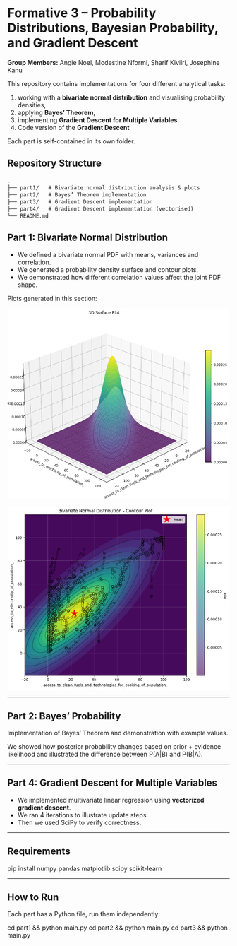 # Formative 3 – Probability Distributions, Bayesian Probability, and Gradient Descent

**Group Members:** Angie Noel, Modestine Nformi, Sharif Kiviiri, Josephine Kanu


This repository contains implementations for four different analytical tasks:
1) working with a **bivariate normal distribution** and visualising probability densities,
2) applying **Bayes’ Theorem**,
3) implementing **Gradient Descent for Multiple Variables**.
4) Code version of the **Gradient Descent**

Each part is self-contained in its own folder.



## Repository Structure


```
.
├── part1/   # Bivariate normal distribution analysis & plots
├── part2/   # Bayes’ Theorem implementation 
├── part3/   # Gradient Descent implementation
├── part4/   # Gradient Descent implementation (vectorised)
└── README.md
```


## Part 1: Bivariate Normal Distribution

- We defined a bivariate normal PDF with means, variances and correlation.
- We generated a probability density surface and contour plots.
- We demonstrated how different correlation values affect the joint PDF shape.

Plots generated in this section:

 ![alt text](image-1.png) 


 ![Contour Plane](image.png) 


---

## Part 2: Bayes’ Probability

Implementation of Bayes’ Theorem and demonstration with example values.

We showed how posterior probability changes based on prior + evidence likelihood and illustrated the difference between P(A|B) and P(B|A).


---

## Part 4: Gradient Descent for Multiple Variables

- We implemented multivariate linear regression using **vectorized gradient descent**.
- We ran 4 iterations to illustrate update steps.
- Then we used SciPy to verify correctness.

---

## Requirements

pip install numpy pandas matplotlib scipy scikit-learn


---

## How to Run

Each part has a Python file, run them independently:

cd part1 && python main.py
cd part2 && python main.py
cd part3 && python main.py